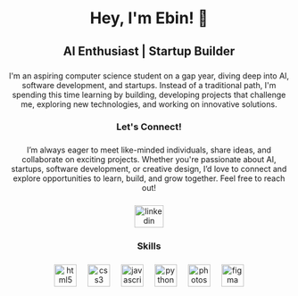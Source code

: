 <h1 align="center">Hey, I'm Ebin! 👋</h1>

###

<h2 align="center">AI Enthusiast | Startup Builder</h2>

###

<p align="center">I'm an aspiring computer science student on a gap year, diving deep into AI, software development, and startups. Instead of a traditional path, I'm spending this time learning by building, developing projects that challenge me, exploring new technologies, and working on innovative solutions.</p>

###

<h3 align="center">Let's Connect!</h3>

###

<p align="center">I’m always eager to meet like-minded individuals, share ideas, and collaborate on exciting projects. Whether you're passionate about AI, startups, software development, or creative design, I’d love to connect and explore opportunities to learn, build, and grow together. Feel free to reach out!</p>

###

<div align="center">
  <a href="https://www.linkedin.com/in/ebinjosey/" target="_blank">
    <img src="https://raw.githubusercontent.com/maurodesouza/profile-readme-generator/master/src/assets/icons/social/linkedin/default.svg" width="52" height="40" alt="linkedin logo"  />
  </a>
</div>

###

<h3 align="center">Skills</h3>

###

<div align="center">
  <img src="https://cdn.jsdelivr.net/gh/devicons/devicon/icons/html5/html5-original.svg" height="40" alt="html5 logo"  />
  <img width="12" />
  <img src="https://cdn.jsdelivr.net/gh/devicons/devicon/icons/css3/css3-original.svg" height="40" alt="css3 logo"  />
  <img width="12" />
  <img src="https://cdn.jsdelivr.net/gh/devicons/devicon/icons/javascript/javascript-original.svg" height="40" alt="javascript logo"  />
  <img width="12" />
  <img src="https://cdn.jsdelivr.net/gh/devicons/devicon/icons/python/python-original.svg" height="40" alt="python logo"  />
  <img width="12" />
  <img src="https://cdn.jsdelivr.net/gh/devicons/devicon/icons/photoshop/photoshop-plain.svg" height="40" alt="photoshop logo"  />
  <img width="12" />
  <img src="https://cdn.jsdelivr.net/gh/devicons/devicon/icons/figma/figma-original.svg" height="40" alt="figma logo"  />
</div>

###
